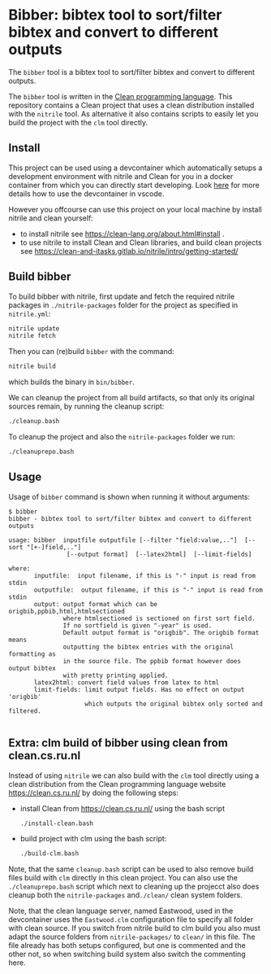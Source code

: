 # Bibber: bibtex tool to sort/filter bibtex and convert to different outputs

The `bibber` tool is a bibtex tool to sort/filter bibtex and convert to different
outputs.

The `bibber` tool is written in the
[Clean programming language](http://clean.cs.ru.nl/). This repository contains a
Clean project that uses a clean distribution installed with the `nitrile` tool. As alternative it also contains scripts to easily let you build the project with the `clm` tool directly.

## Install

This project can be used using a devcontainer which automatically setups a
development environment with nitrile and Clean for you in a docker container from
which you can directly start developing. Look
[here](https://https://github.com/harcokuppens/clean-nitrile-helloworld) for more
details how to use the devcontainer in vscode.

However you offcourse can use this project on your local machine by install nitrile
and clean yourself:

- to install nitrile see https://clean-lang.org/about.html#install .
- to use nitrile to install Clean and Clean libraries, and build clean projects see
  https://clean-and-itasks.gitlab.io/nitrile/intro/getting-started/

## Build bibber

To build bibber with nitrile, first update and fetch the required nitrile packages in `./nitrile-packages` folder for the project as specified in `nitrile.yml`:

```sh
nitrile update
nitrile fetch
```

Then you can (re)build `bibber` with the command:

```sh
nitrile build
```

which builds the binary in `bin/bibber`.

We can cleanup the project from all build artifacts, so that only its original sources remain, by running the cleanup script:

```sh
./cleanup.bash
```

To cleanup the project and also the `nitrile-packages` folder we run:

```sh
./cleanuprepo.bash
```

## Usage

Usage of `bibber` command is shown when running it without arguments:

```
$ bibber
bibber - bibtex tool to sort/filter bibtex and convert to different outputs

usage: bibber  inputfile outputfile [--filter "field:value,.."]  [--sort "[+-]field,.."]
                [--output format]  [--latex2html]  [--limit-fields]

where:
       inputfile:  input filename, if this is "-" input is read from stdin
       outputfile:  output filename, if this is "-" input is read from stdin
       output: output format which can be origbib,ppbib,html,htmlsectioned
               where htmlsectioned is sectioned on first sort field.
               If no sortfield is given "-year" is used.
               Default output format is "origbib". The origbib format means
               outputting the bibtex entries with the original formatting as
               in the source file. The ppbib format however does output bibtex
               with pretty printing applied.
       latex2html: convert field values from latex to html
       limit-fields: limit output fields. Has no effect on output 'origbib'
                     which outputs the original bibtex only sorted and filtered.


```


## Extra: clm build of bibber using clean from clean.cs.ru.nl

Instead of using `nitrile` we can also build with the `clm` tool directly using a clean distribution from the Clean programming language website https://clean.cs.ru.nl/ by doing the following steps:

- install Clean from https://clean.cs.ru.nl/ using the bash script

  ```sh 
  ./install-clean.bash
  ```

- build project with clm using the bash script: 

  ```sh 
  ./build-clm.bash
  ```

Note, that the same `cleanup.bash` script can be used to also remove build files build with `clm` directly in this clean project.  You can also use the `./cleanuprepo.bash` script which next to cleaning up the projecct also does cleanup both the `nitrile-packages` and`./clean/` clean system folders.

Note, that the clean language server, named Eastwood, used in the devcontainer uses the `Eastwood.clm`  configuration file to specify 
all folder with clean source. If you switch from nitrile build to clm build you also must adapt the source folders from `nitrile-packages/` to `clean/`  in this file. The file already has both setups configured, but one is commented and the other not, so  when switching build system also switch the commenting here.
